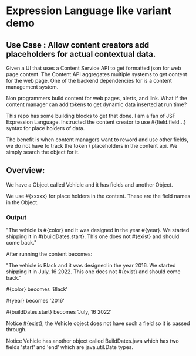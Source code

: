 # Expression Language like variant demo

## Use Case : Allow content creators add placeholders for actual contextual data.

Given a UI that uses a Content Service API to get formatted json for web page content.  The Content API aggregates multiple systems to get content for the web page.  One of the backend dependencies for is a content management system.

Non programmers build content for web pages, alerts, and link.  What if the content manager can add tokens to get dynamic data inserted at run time?

This repo has some building blocks to get that done.  I am a fan of JSF Expression Language.  Instructed the content creator to use #{field.field...} syntax for place holders of data.

The benefit is when content managers want to reword and use other fields, we do not have to track the token / placeholders in the content api.  We simply search the object for it.

## Overview:

<p>We have a Object called Vehicle and it has fields and another Object.</p>
<p>We use #{xxxxx} for place holders in the content.  These are the field names in the Object.</p>

### Output
<p>"The vehicle is #{color} and it was designed in the year #{year}.  We started shipping it in #{buildDates.start}. This one does not #{exist} and should come back."</p>

<p>After running the content becomes:</p>
<p>"The vehicle is Black and it was designed in the year 2016.  We started shipping it in July, 16 2022. This one does not #{exist} and should come back."</p>

<p>#{color} becomes 'Black'</p>
<p>#{year} becomes '2016'</p>
<p>#{buildDates.start} becomes 'July, 16 2022'</p>

<p>Notice #{exist}, the Vehicle object does not have such a field so it is passed through.</p>
<p>Notice Vehicle has another object called BuildDates.java which has two fields 'start' and 'end' which are java.util.Date types.</p>

